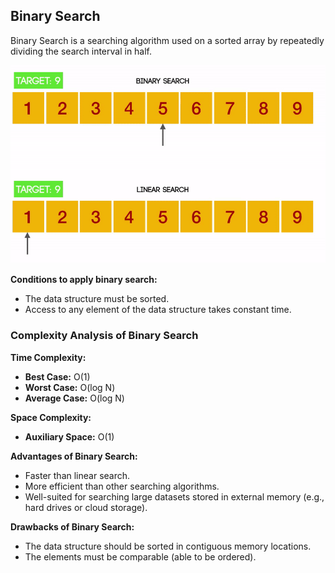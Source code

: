 ## Binary Search

Binary Search is a searching algorithm used on a sorted array by repeatedly dividing the search interval in half.

![Binary Search Illustration](binary_search.gif)

**Conditions to apply binary search:**

- The data structure must be sorted.
- Access to any element of the data structure takes constant time.

### Complexity Analysis of Binary Search

**Time Complexity:**

- **Best Case:** O(1)
- **Worst Case:** O(log N)
- **Average Case:** O(log N)

**Space Complexity:**

- **Auxiliary Space:** O(1)

**Advantages of Binary Search:**

- Faster than linear search.
- More efficient than other searching algorithms.
- Well-suited for searching large datasets stored in external memory (e.g., hard drives or cloud storage).

**Drawbacks of Binary Search:**

- The data structure should be sorted in contiguous memory locations.
- The elements must be comparable (able to be ordered).
